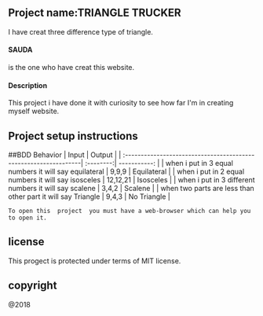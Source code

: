  ## Project name:TRIANGLE TRUCKER

I have creat three difference type of triangle.

 #### SAUDA
   is the one who have  creat this website.

 #### Description

   This project i have done it with  curiosity  to see how far I'm in creating myself website.

 ## Project setup instructions
##BDD
 Behavior                                                         | Input     |  Output      |
| :----------------------------------------------------------------| :--------:| -----------: |
| when i put in 3 equal numbers it will say equilateral            | 9,9,9  |    Equilateral  |
| when i put in 2 equal numbers it will say  isosceles             | 12,12,21 |  Isosceles   |
| when i put in 3 different numbers it will say scalene            | 3,4,2  | Scalene      |
| when two parts are less than other part it will say Triangle     | 9,4,3 | No Triangle     |
   
    To open this  project  you must have a web-browser which can help you to open it.
   
 ## license 
   This progect is protected  under terms of MIT license.

 ## copyright
   @2018
 